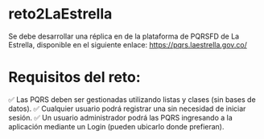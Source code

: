 # reto2LaEstrella
Se debe desarrollar una réplica en de la plataforma de PQRSFD de La Estrella, disponible en el siguiente enlace: https://pqrs.laestrella.gov.co/
# Requisitos del reto:

✅ Las PQRS deben ser gestionadas utilizando listas y clases (sin bases de datos).
✅ Cualquier usuario podrá registrar una sin necesidad de iniciar sesión.
✅ Un usuario administrador podrá las PQRS ingresando a la aplicación mediante un Login (pueden ubicarlo donde prefieran).
